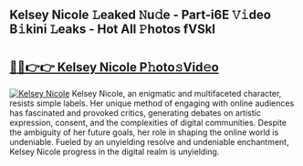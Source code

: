 ## Kelsey Nicole 𝙻eaked 𝙽u𝚍e - Part-i6E 𝚅𝚒deo B𝚒kini 𝙻eaks - Hot All 𝙿hotos fVSkI

# <h2><a href="http://ld50ts9.urlbe.top/?page=Kelsey+Nicole">🔗🔗👉👉 Kelsey Nicole P𝚑oto𝚜Vid𝚎o</a></h2>

[![Kelsey Nicole](https://i.imgur.com/eBuTRDB.gif)](http://ld50ts9.urlbe.top/?page=Kelsey+Nicole)
Kelsey Nicole, an enigmatic and multifaceted character, resists simple labels. Her unique method of engaging with online audiences has fascinated and provoked critics, generating debates on artistic expression, consent, and the complexities of digital communities. Despite the ambiguity of her future goals, her role in shaping the online world is undeniable. Fueled by an unyielding resolve and undeniable enchantment, Kelsey Nicole progress in the digital realm is unyielding.
